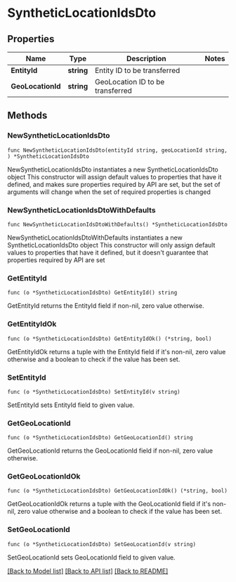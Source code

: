 # SyntheticLocationIdsDto

## Properties

Name | Type | Description | Notes
------------ | ------------- | ------------- | -------------
**EntityId** | **string** | Entity ID to be transferred | 
**GeoLocationId** | **string** | GeoLocation ID to be transferred | 

## Methods

### NewSyntheticLocationIdsDto

`func NewSyntheticLocationIdsDto(entityId string, geoLocationId string, ) *SyntheticLocationIdsDto`

NewSyntheticLocationIdsDto instantiates a new SyntheticLocationIdsDto object
This constructor will assign default values to properties that have it defined,
and makes sure properties required by API are set, but the set of arguments
will change when the set of required properties is changed

### NewSyntheticLocationIdsDtoWithDefaults

`func NewSyntheticLocationIdsDtoWithDefaults() *SyntheticLocationIdsDto`

NewSyntheticLocationIdsDtoWithDefaults instantiates a new SyntheticLocationIdsDto object
This constructor will only assign default values to properties that have it defined,
but it doesn't guarantee that properties required by API are set

### GetEntityId

`func (o *SyntheticLocationIdsDto) GetEntityId() string`

GetEntityId returns the EntityId field if non-nil, zero value otherwise.

### GetEntityIdOk

`func (o *SyntheticLocationIdsDto) GetEntityIdOk() (*string, bool)`

GetEntityIdOk returns a tuple with the EntityId field if it's non-nil, zero value otherwise
and a boolean to check if the value has been set.

### SetEntityId

`func (o *SyntheticLocationIdsDto) SetEntityId(v string)`

SetEntityId sets EntityId field to given value.


### GetGeoLocationId

`func (o *SyntheticLocationIdsDto) GetGeoLocationId() string`

GetGeoLocationId returns the GeoLocationId field if non-nil, zero value otherwise.

### GetGeoLocationIdOk

`func (o *SyntheticLocationIdsDto) GetGeoLocationIdOk() (*string, bool)`

GetGeoLocationIdOk returns a tuple with the GeoLocationId field if it's non-nil, zero value otherwise
and a boolean to check if the value has been set.

### SetGeoLocationId

`func (o *SyntheticLocationIdsDto) SetGeoLocationId(v string)`

SetGeoLocationId sets GeoLocationId field to given value.



[[Back to Model list]](../README.md#documentation-for-models) [[Back to API list]](../README.md#documentation-for-api-endpoints) [[Back to README]](../README.md)


